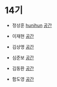 # 14기

- 정상훈 [hunihun](https://github.com/hunihun/)
[공간](https://github.com/StudyFork/GoogryAndroidArchitectureStudy/tree/init-readme/class14/hunihun)

- 이재현 [](https://github.com//)
[공간](https://github.com/StudyFork/GoogryAndroidArchitectureStudy/tree/master/class14/)

- 김상명 [](https://github.com//)
[공간](https://github.com/StudyFork/GoogryAndroidArchitectureStudy/tree/master/class14/)

- 심준보 [](https://github.com/)
[공간](https://github.com/StudyFork/GoogryAndroidArchitectureStudy/tree/master/class14/)

- 김동환 [](https://github.com/)
[공간](https://github.com/StudyFork/GoogryAndroidArchitectureStudy/tree/master/class14/)

- 함도영 [](https://github.com//)
[공간](https://github.com/StudyFork/GoogryAndroidArchitectureStudy/tree/master/class14/)
